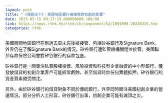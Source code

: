 ```yaml
---
layout: post
title: "《環看天下》：美國地區銀行被接管對初創的影響"
date: 2023-03-15 09:17:19.000000000 +08:00
link: https://news.rthk.hk/rthk/ch/component/k2/1691998-20230315.htm
categories: rthk
---
```


美國兩間地區銀行在剛過去周末先後被接管，包括矽谷銀行及Signature Bank。外界仍在了解Signature Bank的情況。矽谷銀行遭監管機構關閉並接管。美國聯邦存款保險公司會對矽谷銀行的存款包底。

矽谷銀行是一間專注私募股權投資、風險投資和科技型企業融資的中小型銀行，獲發放借貸的初創企業客戶可能經常虧蝕，甚至借貸時無任何實體抵押，矽谷銀行的資產質素備受關注。

另外，由於矽谷銀行的借貸對象不同於傳統銀行，外界同時關注美國初創企業的營運情況。部分分析人士形容，矽谷銀行出事，初創企業可能有滅頂之災。
